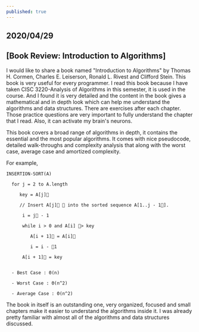```yaml
---
published: true
---
```

## 2020/04/29 
## [Book Review: Introduction to Algorithms]

I would like to share a book named "Introduction to Algorithms" by Thomas H. Cormen,  Charles E. Leiserson, Ronald L. Rivest and Clifford Stein. This book is very useful for every programmer. I read this book because I have taken CISC 3220-Analysis of Algorithms in this semester, it is used in the course. And I found it is very detailed and the content in the book gives a mathematical and in depth look which can help me understand the algorithms and data structures. There are exercises after each chapter. Those practice questions are very important to fully understand the chapter that I read. Also, it can activate my brain's neurons.

This book covers a broad range of algorithms in depth, it contains the essential and the most popular algorithms. It comes with nice pseudocode, detailed walk-throughs and complexity analysis that along with the worst case, average case and amortized complexity.

For example, 

    INSERTION-SORT(A)

      for j = 2 to A.length
  
         key = A[j]􏰀
     
         // Insert A[j]􏰀 􏰀 into the sorted sequence A[1..j - 1􏰀].
         
          i = j􏰐 - 1
          
          while i > 0 and A[i] 􏰀> key
          
             A[i + 1]􏰀 = A[i]􏰀
             
             i = i - 􏰐1
             
          A[i + 1]􏰀 = key
          
          
      - Best Case : Θ(n)    
      
      - Worst Case : Θ(n^2)
      
      - Average Case : Θ(n^2)
      

The book in itself is an outstanding one, very organized, focused and small chapters make it easier to understand the algorithms inside it. I was already pretty familiar with almost all of the algorithms and data structures discussed.

<img src="https://pictures.abebooks.com/isbn/9780262033848-us.jpg" alt="">
